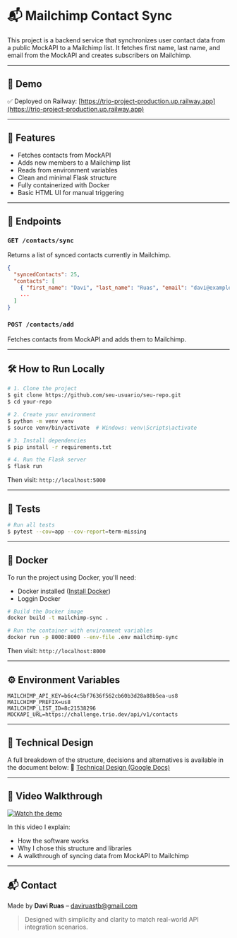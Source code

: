# 📬 Mailchimp Contact Sync

This project is a backend service that synchronizes user contact data from a public MockAPI to a Mailchimp list.
It fetches first name, last name, and email from the MockAPI and creates subscribers on Mailchimp.

---

## 🚀 Demo

✅ Deployed on Railway: [https://trio-project-production.up.railway.app](https://trio-project-production.up.railway.app)

---

## 🧠 Features

- Fetches contacts from MockAPI
- Adds new members to a Mailchimp list
- Reads from environment variables
- Clean and minimal Flask structure
- Fully containerized with Docker
- Basic HTML UI for manual triggering

---

## 📂 Endpoints

### `GET /contacts/sync`
Returns a list of synced contacts currently in Mailchimp.
```json
{
  "syncedContacts": 25,
  "contacts": [
    { "first_name": "Davi", "last_name": "Ruas", "email": "davi@example.com" },
    ...
  ]
}
```

### `POST /contacts/add`
Fetches contacts from MockAPI and adds them to Mailchimp.

---

## 🛠 How to Run Locally

```bash
# 1. Clone the project
$ git clone https://github.com/seu-usuario/seu-repo.git
$ cd your-repo

# 2. Create your environment
$ python -m venv venv
$ source venv/bin/activate  # Windows: venv\Scripts\activate

# 3. Install dependencies
$ pip install -r requirements.txt

# 4. Run the Flask server
$ flask run
```

Then visit: `http://localhost:5000`

---

## 🧪 Tests

```bash
# Run all tests
$ pytest --cov=app --cov-report=term-missing
```

---

## 🐳 Docker

To run the project using Docker, you'll need:
- Docker installed ([Install Docker](https://docs.docker.com/get-docker/))
- Loggin Docker

```bash
# Build the Docker image
docker build -t mailchimp-sync .

# Run the container with environment variables
docker run -p 8000:8000 --env-file .env mailchimp-sync
```

Then visit: `http://localhost:8000`

---

## ⚙️ Environment Variables

```env
MAILCHIMP_API_KEY=b6c4c5bf7636f562cb60b3d28a88b5ea-us8
MAILCHIMP_PREFIX=us8
MAILCHIMP_LIST_ID=8c21538296
MOCKAPI_URL=https://challenge.trio.dev/api/v1/contacts
```

---

## 📄 Technical Design

A full breakdown of the structure, decisions and alternatives is available in the document below:
📄 [Technical Design (Google Docs)](https://docs.google.com/document/d/your-doc-id-here)

---

## 🎥 Video Walkthrough

[![Watch the demo](https://img.shields.io/badge/▶%20Watch%20Walkthrough-blue?style=for-the-badge)](https://www.loom.com/share/your-video-id)

In this video I explain:
- How the software works
- Why I chose this structure and libraries
- A walkthrough of syncing data from MockAPI to Mailchimp

---

## 📬 Contact

Made by **Davi Ruas** – [daviruastb@gmail.com](mailto:daviruastb@gmail.com)

> Designed with simplicity and clarity to match real-world API integration scenarios.
